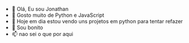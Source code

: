 - 👋 Olá, Eu sou Jonathan
- 👀 Gosto muito de Python e JavaScript
- 🌱 Hoje em dia estou vendo uns projetos em python para tentar refazer
- 💞️ Sou bonito
- 📫 nao sei o que por aqui

<!---
JonathanJonas78/JonathanJonas78 is a ✨ special ✨ repository because its `README.md` (this file) appears on your GitHub profile.
You can click the Preview link to take a look at your changes.
--->
